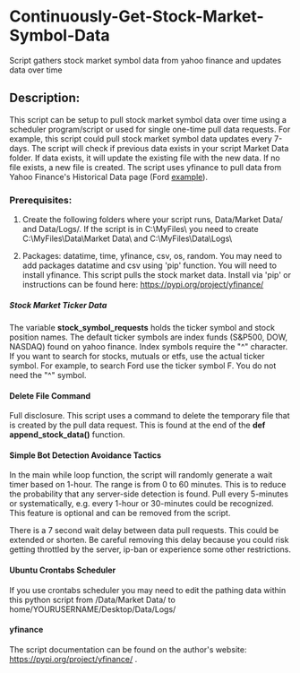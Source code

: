 # Continuously-Get-Stock-Market-Symbol-Data
Script gathers stock market symbol data from yahoo finance and updates data over time

## Description:

This script can be setup to pull stock market symbol data over time using a scheduler program/script or used for single one-time pull data requests. For example, this script could pull stock market symbol data updates every 7-days. The script will check if previous data exists in your script Market Data folder. If data exists, it will update the existing file with the new data. If no file exists, a new file is created. The script uses yfinance to pull data from Yahoo Finance's Historical Data page (Ford [example](https://finance.yahoo.com/quote/F/history?p=F)).

### Prerequisites:

1. Create the following folders where your script runs, Data/Market Data/ and Data/Logs/. If the script is in C:\MyFiles\ you need to create C:\MyFiles\Data\Market Data\ and C:\MyFiles\Data\Logs\
    
2. Packages: datatime, time, yfinance, csv, os, random. You may need to add packages datatime and csv using 'pip' function. You will need to install yfinance. This script pulls the stock market data. Install via 'pip' or instructions can be found here: https://pypi.org/project/yfinance/

##### Stock Market Ticker Data

The variable **stock_symbol_requests** holds the ticker symbol and stock position names. The default ticker symbols are index funds (S&P500, DOW, NASDAQ) found on yahoo finance. Index symbols require the "^" character. If you want to search for stocks, mutuals or etfs, use the actual ticker symbol. For example, to search Ford use the ticker symbol F. You do not need the "^" symbol. 

#### Delete File Command

Full disclosure. This script uses a command to delete the temporary file that is created by the pull data request. This is found at the end of the **def append_stock_data()** function.

#### Simple Bot Detection Avoidance Tactics

In the main while loop function, the script will randomly generate a wait timer based on 1-hour. The range is from 0 to 60 minutes. This is to reduce the probability that any server-side detection is found. Pull every 5-minutes or systematically, e.g. every 1-hour or 30-minutes could be recognized. This feature is optional and can be removed from the script.

There is a 7 second wait delay between data pull requests. This could be extended or shorten. Be careful removing this delay because you could risk getting throttled by the server, ip-ban or experience some other restrictions.    
    
#### Ubuntu Crontabs Scheduler

If you use crontabs scheduler you may need to edit the pathing data within this python script from /Data/Market Data/ to home/YOURUSERNAME/Desktop/Data/Logs/

#### yfinance

The script documentation can be found on the author's website: https://pypi.org/project/yfinance/ .
  
